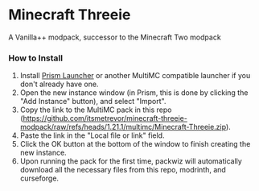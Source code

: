 Minecraft Threeie
===
A Vanilla++ modpack, successor to the Minecraft Two modpack  


### How to Install

1. Install [Prism Launcher](https://prismlauncher.org/) or another MultiMC compatible launcher if you don't already have one.
2. Open the new instance window (in Prism, this is done by clicking the "Add Instance" button), and select "Import".
3. Copy the link to the MultiMC pack in this repo (https://github.com/itsmetrevor/minecraft-threeie-modpack/raw/refs/heads/1.21.1/multimc/Minecraft-Threeie.zip).
4. Paste the link in the "Local file or link" field.  
5. Click the OK button at the bottom of the window to finish creating the new instance.
6. Upon running the pack for the first time, packwiz will automatically download all the necessary files from this repo, modrinth, and curseforge.
